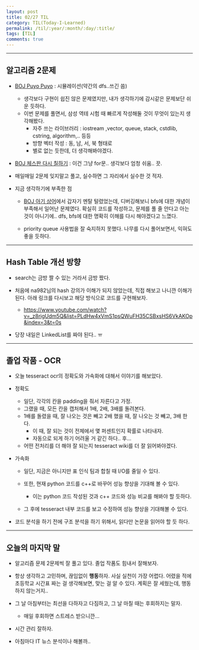 ```yaml
---
layout: post
title: 02/27 TIL
category: TIL(Today-I-Learned)
permalink: /til/:year/:month/:day/:title/
tags: [TIL]
comments: true
---
```


---
## 알고리즘 2문제

* [BOJ Puyo Puyo](https://www.acmicpc.net/problem/11559) : 시뮬레이션(약간의 dfs..쓰긴 씀)
    * 생각보다 구현이 쉽진 않은 문제였지만, 내가 생각하기에 감시같은 문제보단 쉬운 듯하다.
    * 이번 문제를 풀면서, 삼성 역테 시험 때 빠르게 작성해둘 것이 무엇이 있는지 생각해봤다.
        * 자주 쓰는 라이브러리 : iostream ,vector, queue, stack, cstdlib, cstring, algorithm,.. 등등
        * 방향 벡터 작성 : 동, 남, 서, 북 형태로
        * 별로 없는 듯한데, 더 생각해봐야겠다.

* [BOJ 체스판 다시 칠하기](https://www.acmicpc.net/problem/1018) : 이건 그냥 for문.. 생각보다 엄청 쉬움.. 끗.


* 매일매일 2문제 잊지말고 풀고, 실수하면 그 자리에서 실수한 것 적자.

* 지금 생각하기에 부족한 점
    * [BOJ 아기 상어](https://www.acmicpc.net/problem/16236)에서 갑자기 멘탈 털렸었는데, 디버깅해보니 bfs에 대한 개념이 부족해서 일어난 문제였다. 확실히 코드를 작성하고, 문제를 풀 줄 안다고 아는 것이 아니기에.. dfs, bfs에 대한 명확히 이해를 다시 해야겠다고 느꼈다.

    * priority queue 사용법을 잘 숙지하지 못했다. 나무를 다시 풀어보면서, 익혀도 좋을 듯하다.

---
## Hash Table 개선 방향

* search는 금방 짤 수 있는 거라서 금방 짰다.

* 처음에 na982님의 hash 강의가 이해가 되지 않았는데, 직접 해보고 나니깐 이해가 된다. 아래 링크를 다시보고 해당 방식으로 코드를 구현해보자.
    * https://www.youtube.com/watch?v=_z8rigUdm5Q&list=PLdHw4xVmS1psQWuFH35CSBxsHS6VkAKOp&index=3&t=0s 

* 당장 내일은 LinkedList를 짜야 된다.. ㅠ

---

## 졸업 작품 - OCR

* 오늘 tesseract ocr의 정확도와 가속화에 대해서 이야기를 해보았다.

* 정확도
    * 일단, 각각의 칸을 padding을 줘서 자른다고 가정.
    * 그랬을 때, 모든 칸을 캡처해서 1배, 2배, 3배를 돌려본다.
    * 1배를 돌렸을 때, 잘 나오는 것은 빼고 2배 했을 때, 잘 나오는 것 빼고, 3배 한다.
        * 이 때, 잘 되는 것이 전체에서 몇 퍼센트인지 확률로 나타내자.
        * 자동으로 되게 하기 어려울 거 같긴 하다.. 후...
    * 어떤 전처리를 더 해야 잘 되는지 tesseract wiki를 더 잘 읽어봐야겠다.


* 가속화
    * 일단, 지금은 아니지만 표 인식 팀과 합칠 때 I/O를 줄일 수 있다.
    * 또한, 현재 python 코드를 c++로 바꾸어 성능 향상을 기대해 볼 수 있다.
        * 이는 python 코드 작성된 것과 c++ 코드와 성능 비교를 해봐야 할 듯하다.
    
    * 그 후에 tesseract 내부 코드를 보고 수정하여 성능 향상을 기대해볼 수 있다.

* 코드 분석을 하기 전에 구조 분석을 하기 위해서, 읽다만 논문을 읽어야 할 듯 하다.

---

## 오늘의 마지막 말

* 알고리즘 문제 2문제씩 잘 풀고 있다. 졸업 작품도 힘내서 잘해보자.

* 항상 생각하고 고민하며, 끊임없이 <b>행동</b>하자. 사실 실천이 가장 어렵다. 어렸을 적에 초등학교 시간표 짜는 걸 생각해보면, 맞는 걸 알 수 있다. 계획은 잘 세웠는데, 행동하지 않는거지..

* 그 날 아침부터는 최선을 다하자고 다짐하고, 그 날 마칠 때는 후회하지는 말자.
    * 매일 후회하면 스트레스 받으니깐...

* 시간 관리 잘하자.

* 아침마다 IT 뉴스 분석이나 해볼까..